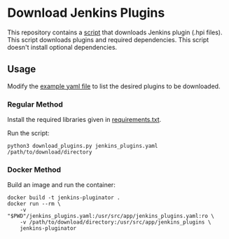 # Download Jenkins Plugins
This repository contains a [script](download_plugins.py) that downloads Jenkins plugin (.hpi files). This script downloads
plugins and required dependencies. This script doesn't install optional dependencies.

## Usage
Modify the [example yaml file](jenkins_plugins_example.yaml) to list the desired plugins to be downloaded.

### Regular Method
Install the required libraries given in [requirements.txt](requirements.txt).

Run the script:
```
python3 download_plugins.py jenkins_plugins.yaml /path/to/download/directory
```

### Docker Method
Build an image and run the container:
```
docker build -t jenkins-pluginator .
docker run --rm \
    -v "$PWD"/jenkins_plugins.yaml:/usr/src/app/jenkins_plugins.yaml:ro \
    -v /path/to/download/directory:/usr/src/app/jenkins_plugins \
    jenkins-pluginator
```
